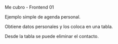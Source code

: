 
Me cubro - Frontend 01

Ejemplo simple de agenda personal.

Obtiene datos personales y los coloca en una tabla.

Desde la tabla se puede eliminar el contacto.
